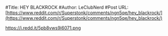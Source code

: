 #Title: HEY BLACKROCK
#Author: LeClubNerd
#Post URL: [https://www.reddit.com/r/Superstonk/comments/ngn5qe/hey_blackrock/](https://www.reddit.com/r/Superstonk/comments/ngn5qe/hey_blackrock/)


https://i.redd.it/5pb8vws9i6071.png